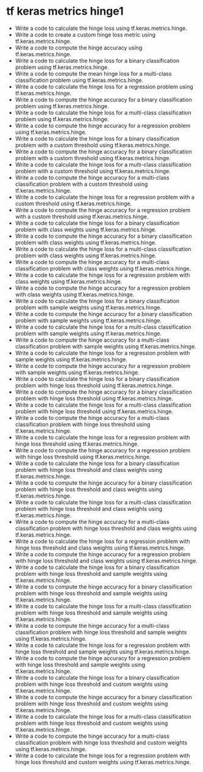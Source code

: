 # tf keras metrics hinge1

- Write a code to calculate the hinge loss using tf.keras.metrics.hinge.
- Write a code to create a custom hinge loss metric using tf.keras.metrics.hinge.
- Write a code to compute the hinge accuracy using tf.keras.metrics.hinge.
- Write a code to calculate the hinge loss for a binary classification problem using tf.keras.metrics.hinge.
- Write a code to compute the mean hinge loss for a multi-class classification problem using tf.keras.metrics.hinge.
- Write a code to calculate the hinge loss for a regression problem using tf.keras.metrics.hinge.
- Write a code to compute the hinge accuracy for a binary classification problem using tf.keras.metrics.hinge.
- Write a code to calculate the hinge loss for a multi-class classification problem using tf.keras.metrics.hinge.
- Write a code to compute the hinge accuracy for a regression problem using tf.keras.metrics.hinge.
- Write a code to calculate the hinge loss for a binary classification problem with a custom threshold using tf.keras.metrics.hinge.
- Write a code to compute the hinge accuracy for a binary classification problem with a custom threshold using tf.keras.metrics.hinge.
- Write a code to calculate the hinge loss for a multi-class classification problem with a custom threshold using tf.keras.metrics.hinge.
- Write a code to compute the hinge accuracy for a multi-class classification problem with a custom threshold using tf.keras.metrics.hinge.
- Write a code to calculate the hinge loss for a regression problem with a custom threshold using tf.keras.metrics.hinge.
- Write a code to compute the hinge accuracy for a regression problem with a custom threshold using tf.keras.metrics.hinge.
- Write a code to calculate the hinge loss for a binary classification problem with class weights using tf.keras.metrics.hinge.
- Write a code to compute the hinge accuracy for a binary classification problem with class weights using tf.keras.metrics.hinge.
- Write a code to calculate the hinge loss for a multi-class classification problem with class weights using tf.keras.metrics.hinge.
- Write a code to compute the hinge accuracy for a multi-class classification problem with class weights using tf.keras.metrics.hinge.
- Write a code to calculate the hinge loss for a regression problem with class weights using tf.keras.metrics.hinge.
- Write a code to compute the hinge accuracy for a regression problem with class weights using tf.keras.metrics.hinge.
- Write a code to calculate the hinge loss for a binary classification problem with sample weights using tf.keras.metrics.hinge.
- Write a code to compute the hinge accuracy for a binary classification problem with sample weights using tf.keras.metrics.hinge.
- Write a code to calculate the hinge loss for a multi-class classification problem with sample weights using tf.keras.metrics.hinge.
- Write a code to compute the hinge accuracy for a multi-class classification problem with sample weights using tf.keras.metrics.hinge.
- Write a code to calculate the hinge loss for a regression problem with sample weights using tf.keras.metrics.hinge.
- Write a code to compute the hinge accuracy for a regression problem with sample weights using tf.keras.metrics.hinge.
- Write a code to calculate the hinge loss for a binary classification problem with hinge loss threshold using tf.keras.metrics.hinge.
- Write a code to compute the hinge accuracy for a binary classification problem with hinge loss threshold using tf.keras.metrics.hinge.
- Write a code to calculate the hinge loss for a multi-class classification problem with hinge loss threshold using tf.keras.metrics.hinge.
- Write a code to compute the hinge accuracy for a multi-class classification problem with hinge loss threshold using tf.keras.metrics.hinge.
- Write a code to calculate the hinge loss for a regression problem with hinge loss threshold using tf.keras.metrics.hinge.
- Write a code to compute the hinge accuracy for a regression problem with hinge loss threshold using tf.keras.metrics.hinge.
- Write a code to calculate the hinge loss for a binary classification problem with hinge loss threshold and class weights using tf.keras.metrics.hinge.
- Write a code to compute the hinge accuracy for a binary classification problem with hinge loss threshold and class weights using tf.keras.metrics.hinge.
- Write a code to calculate the hinge loss for a multi-class classification problem with hinge loss threshold and class weights using tf.keras.metrics.hinge.
- Write a code to compute the hinge accuracy for a multi-class classification problem with hinge loss threshold and class weights using tf.keras.metrics.hinge.
- Write a code to calculate the hinge loss for a regression problem with hinge loss threshold and class weights using tf.keras.metrics.hinge.
- Write a code to compute the hinge accuracy for a regression problem with hinge loss threshold and class weights using tf.keras.metrics.hinge.
- Write a code to calculate the hinge loss for a binary classification problem with hinge loss threshold and sample weights using tf.keras.metrics.hinge.
- Write a code to compute the hinge accuracy for a binary classification problem with hinge loss threshold and sample weights using tf.keras.metrics.hinge.
- Write a code to calculate the hinge loss for a multi-class classification problem with hinge loss threshold and sample weights using tf.keras.metrics.hinge.
- Write a code to compute the hinge accuracy for a multi-class classification problem with hinge loss threshold and sample weights using tf.keras.metrics.hinge.
- Write a code to calculate the hinge loss for a regression problem with hinge loss threshold and sample weights using tf.keras.metrics.hinge.
- Write a code to compute the hinge accuracy for a regression problem with hinge loss threshold and sample weights using tf.keras.metrics.hinge.
- Write a code to calculate the hinge loss for a binary classification problem with hinge loss threshold and custom weights using tf.keras.metrics.hinge.
- Write a code to compute the hinge accuracy for a binary classification problem with hinge loss threshold and custom weights using tf.keras.metrics.hinge.
- Write a code to calculate the hinge loss for a multi-class classification problem with hinge loss threshold and custom weights using tf.keras.metrics.hinge.
- Write a code to compute the hinge accuracy for a multi-class classification problem with hinge loss threshold and custom weights using tf.keras.metrics.hinge.
- Write a code to calculate the hinge loss for a regression problem with hinge loss threshold and custom weights using tf.keras.metrics.hinge.